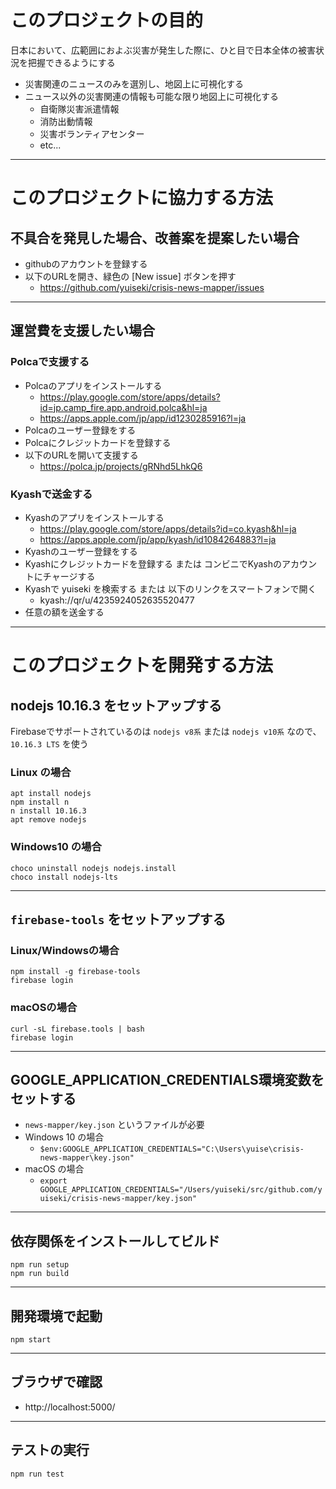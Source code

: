 
# このプロジェクトの目的
日本において、広範囲におよぶ災害が発生した際に、ひと目で日本全体の被害状況を把握できるようにする

  - 災害関連のニュースのみを選別し、地図上に可視化する
  - ニュース以外の災害関連の情報も可能な限り地図上に可視化する
    - 自衛隊災害派遣情報
    - 消防出動情報
    - 災害ボランティアセンター
    - etc...

----------

# このプロジェクトに協力する方法

## 不具合を発見した場合、改善案を提案したい場合
  - githubのアカウントを登録する
  - 以下のURLを開き、緑色の [New issue] ボタンを押す
    - https://github.com/yuiseki/crisis-news-mapper/issues

----------

## 運営費を支援したい場合
### Polcaで支援する
  - Polcaのアプリをインストールする
    - https://play.google.com/store/apps/details?id=jp.camp_fire.app.android.polca&hl=ja
    - https://apps.apple.com/jp/app/id1230285916?l=ja
  - Polcaのユーザー登録をする
  - Polcaにクレジットカードを登録する
  - 以下のURLを開いて支援する
    - https://polca.jp/projects/gRNhd5LhkQ6

### Kyashで送金する
  - Kyashのアプリをインストールする
    - https://play.google.com/store/apps/details?id=co.kyash&hl=ja
    - https://apps.apple.com/jp/app/kyash/id1084264883?l=ja
  - Kyashのユーザー登録をする
  - Kyashにクレジットカードを登録する または コンビニでKyashのアカウントにチャージする
  - Kyashで yuiseki を検索する または 以下のリンクをスマートフォンで開く
    - kyash://qr/u/4235924052635520477
  - 任意の額を送金する

----------

# このプロジェクトを開発する方法

## nodejs 10.16.3 をセットアップする
Firebaseでサポートされているのは
`nodejs v8系` または `nodejs v10系` なので、
`10.16.3 LTS` を使う

### Linux の場合
```
apt install nodejs
npm install n
n install 10.16.3
apt remove nodejs
```

### Windows10 の場合
```
choco uninstall nodejs nodejs.install
choco install nodejs-lts
```

----------

## `firebase-tools` をセットアップする
### Linux/Windowsの場合
```
npm install -g firebase-tools
firebase login
```

### macOSの場合
```
curl -sL firebase.tools | bash
firebase login
```

----------

## GOOGLE_APPLICATION_CREDENTIALS環境変数をセットする
  - `news-mapper/key.json` というファイルが必要
  - Windows 10 の場合
    - `$env:GOOGLE_APPLICATION_CREDENTIALS="C:\Users\yuise\crisis-news-mapper\key.json"`
  - macOS の場合
    - `export GOOGLE_APPLICATION_CREDENTIALS="/Users/yuiseki/src/github.com/yuiseki/crisis-news-mapper/key.json"`

----------

## 依存関係をインストールしてビルド
```
npm run setup
npm run build
```

----------

## 開発環境で起動
```
npm start
```

----------

## ブラウザで確認
  - http://localhost:5000/

----------

## テストの実行
```
npm run test
```
